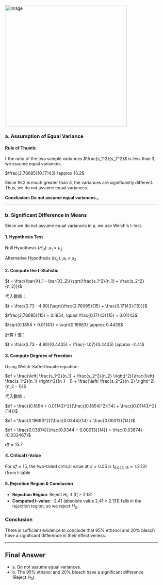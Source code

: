 <img width="400" alt="image" src="https://github.com/user-attachments/assets/f909a58b-57f0-4c06-929e-d1b1e758aa81" />  

### **a. Assumption of Equal Variance**

#### **Rule of Thumb:**  
f the ratio of the two sample variances $\frac{s_1^2}{s_2^2}$ is less than 3, we assume equal variances.

$\frac{2.78095}{0.17143} \approx 16.2$


Since 16.2 is much greater than 3, the variances are significantly different. Thus, we do not assume equal variances.

**Conclusion: Do not assume equal variances.**。

---

### **b.  Significant Difference in Means**
Since we do not assume equal variances in a, we use Welch's t-test.

#### **1. Hypothesis Test**

Null Hypothesis ($H_0$): $μ_1$ = $μ_2$     

Alternative Hypothesis ($H_a$): $μ_1$ ≠ $μ_2$


#### **2.  Compute the t-Statistic**

$t = \frac{\bar{X}_1 - \bar{X}_2}{\sqrt{\frac{s_1^2}{n_1} + \frac{s_2^2}{n_2}}}$


代入數值：

$t = \frac{3.73 - 4.80}{\sqrt{\frac{2.78095}{15} + \frac{0.17143}{15}}}$

$\frac{2.78095}{15} = 0.1854, \quad \frac{0.17143}{15} = 0.01143$

$\sqrt{0.1854 + 0.01143} = \sqrt{0.19683} \approx 0.4435$

計算 t 值：

$t = \frac{3.73 - 4.80}{0.4435} = \frac{-1.07}{0.4435} \approx -2.41$

#### **3. Compute Degrees of Freedom**
Using Welch-Satterthwaite equation:

$df = \frac{\left( \frac{s_1^2}{n_1} + \frac{s_2^2}{n_2} \right)^2}{\frac{\left( \frac{s_1^2}{n_1} \right)^2}{n_1 - 1} + \frac{\left( \frac{s_2^2}{n_2} \right)^2}{n_2 - 1}}$

代入數值：

$df = \frac{(0.1854 + 0.01143)^2}{\frac{(0.1854)^2}{14} + \frac{(0.01143)^2}{14}}$

$df = \frac{0.19683^2}{\frac{0.0344}{14} + \frac{0.00013}{14}}$

$df = \frac{0.03874}{\frac{0.0344 + 0.00013}{14}} = \frac{0.03874}{0.002467}$

$df \approx 15.7$

#### **4.  Critical t-Value**
For $df \approx 15$, the two-tailed critical value at $\alpha = 0.05$ is $t_{0.025,15} \approx \pm 2.131$ (from t-table

#### **5. Rejection Region & Conclusion**
- **Rejection Region**: Reject $H_0$ if \|t| > 2.131
- **Computed t-value**: \-2.41 (absolute value 2.41 > 2.131) falls in the rejection region, so we reject $H_0$.

### **Conclusion**
There is sufficient evidence to conclude that 95% ethanol and 20% bleach have a significant difference in their effectiveness.



---

## **Final Answer**
- a. Do not assume equal variances.  
- b. The 95% ethanol and 20% bleach have a significant difference (Reject $H_0$).
